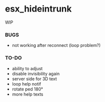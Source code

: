 # esx_hideintrunk
WIP

### BUGS ####
- not working after reconnect (loop problem?)



### TO-DO ###
- ability to adjust
- disable invisibility again
- server side for 3D text
- loop help notif
- rotate ped 180°
- more help texts
